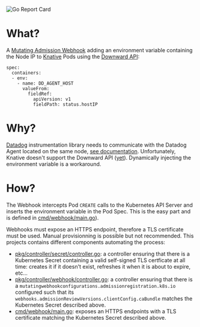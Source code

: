 ![Go Report Card](https://goreportcard.com/badge/github.com/JRBANCEL/MutatingAdmissionWebhook)

# What?
A [Mutating Admission Webhook](https://kubernetes.io/docs/reference/access-authn-authz/extensible-admission-controllers/) adding an environment variable containing the Node IP to [Knative](https://knative.dev) Pods using the [Downward API](https://kubernetes.io/docs/tasks/inject-data-application/environment-variable-expose-pod-information/):

```
spec:
  containers:
  - env:    
    - name: DD_AGENT_HOST
      valueFrom:
        fieldRef:
          apiVersion: v1
          fieldPath: status.hostIP
```

# Why?
[Datadog](https://www.datadoghq.com/) instrumentation library needs to communicate with the Datadog Agent located on the same node, [see documentation](https://docs.datadoghq.com/developers/dogstatsd/?tab=kubernetes#send-statsd-metrics-to-the-agent). Unfortunately, Knative doesn't support the Downward API ([yet](https://github.com/knative/serving/issues/4190)). Dynamically injecting the environment variable is a workaround.

# How?
The Webhook intercepts Pod `CREATE` calls to the Kubernetes API Server and inserts the environment variable in the Pod Spec. This is the easy part and is defined in [cmd/webhook/main.go](https://github.com/JRBANCEL/MutatingAdmissionWebhook/blob/master/cmd/webhook/main.go)).

Webhooks must expose an HTTPS endpoint, therefore a TLS certificate must be used. Manual provisionning is possible but not recommended. This projects contains different components automating the process:
* [pkg/controller/secret/controller.go](https://github.com/JRBANCEL/MutatingAdmissionWebhook/blob/master/pkg/controller/secret/controller.go): a controller ensuring that there is a Kubernetes Secret containing a valid self-signed TLS certficate at all time: creates it if it doesn't exist, refreshes it when it is about to expire, etc...
* [pkg/controller/webhook/controller.go](https://github.com/JRBANCEL/MutatingAdmissionWebhook/blob/master/pkg/controller/webhook/controller.go): a controller ensuring that there is a `mutatingwebhookconfigurations.admissionregistration.k8s.io` configured such that its `webhooks.admissionReviewVersions.clientConfig.caBundle` matches the Kubernetes Secret described above.
* [cmd/webhook/main.go](https://github.com/JRBANCEL/MutatingAdmissionWebhook/blob/master/cmd/webhook/main.go): exposes an HTTPS endpoints with a TLS certificate matching the Kubernetes Secret described above.
